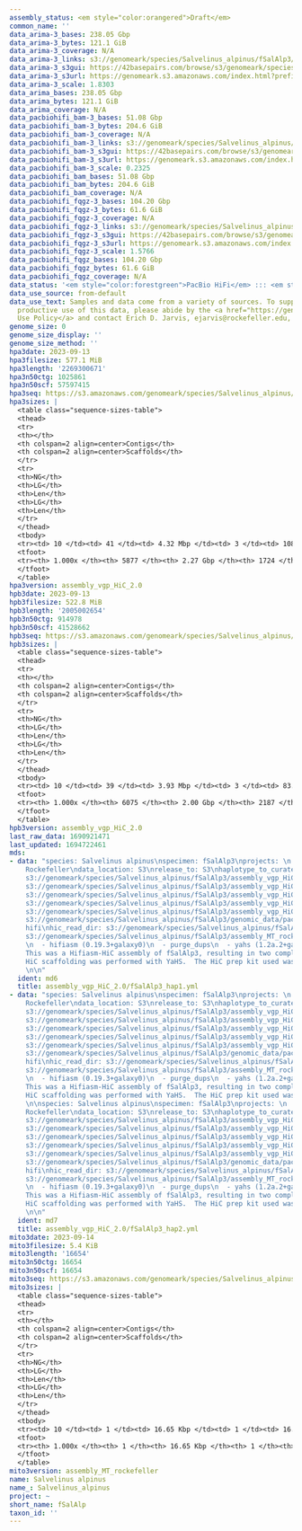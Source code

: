 ```yaml
---
assembly_status: <em style="color:orangered">Draft</em>
common_name: ''
data_arima-3_bases: 238.05 Gbp
data_arima-3_bytes: 121.1 GiB
data_arima-3_coverage: N/A
data_arima-3_links: s3://genomeark/species/Salvelinus_alpinus/fSalAlp3/genomic_data/arima/<br>
data_arima-3_s3gui: https://42basepairs.com/browse/s3/genomeark/species/Salvelinus_alpinus/fSalAlp3/genomic_data/arima/
data_arima-3_s3url: https://genomeark.s3.amazonaws.com/index.html?prefix=species/Salvelinus_alpinus/fSalAlp3/genomic_data/arima/
data_arima-3_scale: 1.8303
data_arima_bases: 238.05 Gbp
data_arima_bytes: 121.1 GiB
data_arima_coverage: N/A
data_pacbiohifi_bam-3_bases: 51.08 Gbp
data_pacbiohifi_bam-3_bytes: 204.6 GiB
data_pacbiohifi_bam-3_coverage: N/A
data_pacbiohifi_bam-3_links: s3://genomeark/species/Salvelinus_alpinus/fSalAlp3/genomic_data/pacbio_hifi/<br>
data_pacbiohifi_bam-3_s3gui: https://42basepairs.com/browse/s3/genomeark/species/Salvelinus_alpinus/fSalAlp3/genomic_data/pacbio_hifi/
data_pacbiohifi_bam-3_s3url: https://genomeark.s3.amazonaws.com/index.html?prefix=species/Salvelinus_alpinus/fSalAlp3/genomic_data/pacbio_hifi/
data_pacbiohifi_bam-3_scale: 0.2325
data_pacbiohifi_bam_bases: 51.08 Gbp
data_pacbiohifi_bam_bytes: 204.6 GiB
data_pacbiohifi_bam_coverage: N/A
data_pacbiohifi_fqgz-3_bases: 104.20 Gbp
data_pacbiohifi_fqgz-3_bytes: 61.6 GiB
data_pacbiohifi_fqgz-3_coverage: N/A
data_pacbiohifi_fqgz-3_links: s3://genomeark/species/Salvelinus_alpinus/fSalAlp3/genomic_data/pacbio_hifi/<br>
data_pacbiohifi_fqgz-3_s3gui: https://42basepairs.com/browse/s3/genomeark/species/Salvelinus_alpinus/fSalAlp3/genomic_data/pacbio_hifi/
data_pacbiohifi_fqgz-3_s3url: https://genomeark.s3.amazonaws.com/index.html?prefix=species/Salvelinus_alpinus/fSalAlp3/genomic_data/pacbio_hifi/
data_pacbiohifi_fqgz-3_scale: 1.5766
data_pacbiohifi_fqgz_bases: 104.20 Gbp
data_pacbiohifi_fqgz_bytes: 61.6 GiB
data_pacbiohifi_fqgz_coverage: N/A
data_status: '<em style="color:forestgreen">PacBio HiFi</em> ::: <em style="color:forestgreen">Arima</em>'
data_use_source: from-default
data_use_text: Samples and data come from a variety of sources. To support fair and
  productive use of this data, please abide by the <a href="https://genome10k.soe.ucsc.edu/data-use-policies/">Data
  Use Policy</a> and contact Erich D. Jarvis, ejarvis@rockefeller.edu, with any questions.
genome_size: 0
genome_size_display: ''
genome_size_method: ''
hpa3date: 2023-09-13
hpa3filesize: 577.1 MiB
hpa3length: '2269300671'
hpa3n50ctg: 1025861
hpa3n50scf: 57597415
hpa3seq: https://s3.amazonaws.com/genomeark/species/Salvelinus_alpinus/fSalAlp3/assembly_vgp_HiC_2.0/fSalAlp3.HiC.hap1.20230913.fasta.gz
hpa3sizes: |
  <table class="sequence-sizes-table">
  <thead>
  <tr>
  <th></th>
  <th colspan=2 align=center>Contigs</th>
  <th colspan=2 align=center>Scaffolds</th>
  </tr>
  <tr>
  <th>NG</th>
  <th>LG</th>
  <th>Len</th>
  <th>LG</th>
  <th>Len</th>
  </tr>
  </thead>
  <tbody>
  <tr><td> 10 </td><td> 41 </td><td> 4.32 Mbp </td><td> 3 </td><td> 108.28 Mbp </td></tr><tr><td> 20 </td><td> 107 </td><td> 2.84 Mbp </td><td> 5 </td><td> 92.62 Mbp </td></tr><tr><td> 30 </td><td> 201 </td><td> 2.03 Mbp </td><td> 8 </td><td> 70.95 Mbp </td></tr><tr><td> 40 </td><td> 333 </td><td> 1.47 Mbp </td><td> 11 </td><td> 62.68 Mbp </td></tr><tr style="background-color:#cccccc;"><td> 50 </td><td> 520 </td><td style="background-color:#88ff88;"> 1.03 Mbp </td><td> 15 </td><td style="background-color:#88ff88;"> 57.60 Mbp </td></tr><tr><td> 60 </td><td> 785 </td><td> 0.72 Mbp </td><td> 19 </td><td> 51.92 Mbp </td></tr><tr><td> 70 </td><td> 1161 </td><td> 0.51 Mbp </td><td> 23 </td><td> 48.54 Mbp </td></tr><tr><td> 80 </td><td> 1731 </td><td> 315.37 Kbp </td><td> 28 </td><td> 41.98 Mbp </td></tr><tr><td> 90 </td><td> 2729 </td><td> 161.04 Kbp </td><td> 83 </td><td> 0.97 Mbp </td></tr><tr><td> 100 </td><td> 5877 </td><td> 10.18 Kbp </td><td> 1724 </td><td> 10.18 Kbp </td></tr></tbody>
  <tfoot>
  <tr><th> 1.000x </th><th> 5877 </th><th> 2.27 Gbp </th><th> 1724 </th><th> 2.27 Gbp </th></tr>
  </tfoot>
  </table>
hpa3version: assembly_vgp_HiC_2.0
hpb3date: 2023-09-13
hpb3filesize: 522.8 MiB
hpb3length: '2005002654'
hpb3n50ctg: 914978
hpb3n50scf: 41528662
hpb3seq: https://s3.amazonaws.com/genomeark/species/Salvelinus_alpinus/fSalAlp3/assembly_vgp_HiC_2.0/fSalAlp3.HiC.hap2.20230913.fasta.gz
hpb3sizes: |
  <table class="sequence-sizes-table">
  <thead>
  <tr>
  <th></th>
  <th colspan=2 align=center>Contigs</th>
  <th colspan=2 align=center>Scaffolds</th>
  </tr>
  <tr>
  <th>NG</th>
  <th>LG</th>
  <th>Len</th>
  <th>LG</th>
  <th>Len</th>
  </tr>
  </thead>
  <tbody>
  <tr><td> 10 </td><td> 39 </td><td> 3.93 Mbp </td><td> 3 </td><td> 83.97 Mbp </td></tr><tr><td> 20 </td><td> 104 </td><td> 2.57 Mbp </td><td> 5 </td><td> 67.56 Mbp </td></tr><tr><td> 30 </td><td> 194 </td><td> 1.90 Mbp </td><td> 9 </td><td> 50.49 Mbp </td></tr><tr><td> 40 </td><td> 320 </td><td> 1.34 Mbp </td><td> 13 </td><td> 45.54 Mbp </td></tr><tr style="background-color:#cccccc;"><td> 50 </td><td> 501 </td><td style="background-color:#ff8888;"> 0.91 Mbp </td><td> 17 </td><td style="background-color:#88ff88;"> 41.53 Mbp </td></tr><tr><td> 60 </td><td> 763 </td><td> 0.64 Mbp </td><td> 22 </td><td> 37.85 Mbp </td></tr><tr><td> 70 </td><td> 1155 </td><td> 414.04 Kbp </td><td> 28 </td><td> 33.80 Mbp </td></tr><tr><td> 80 </td><td> 1767 </td><td> 261.27 Kbp </td><td> 35 </td><td> 17.45 Mbp </td></tr><tr><td> 90 </td><td> 2831 </td><td> 129.18 Kbp </td><td> 194 </td><td> 483.74 Kbp </td></tr><tr><td> 100 </td><td> 6075 </td><td> 4.37 Kbp </td><td> 2187 </td><td> 4.37 Kbp </td></tr></tbody>
  <tfoot>
  <tr><th> 1.000x </th><th> 6075 </th><th> 2.00 Gbp </th><th> 2187 </th><th> 2.01 Gbp </th></tr>
  </tfoot>
  </table>
hpb3version: assembly_vgp_HiC_2.0
last_raw_data: 1690921471
last_updated: 1694722461
mds:
- data: "species: Salvelinus alpinus\nspecimen: fSalAlp3\nprojects: \n  - vgp\nassembled_by_group:
    Rockefeller\ndata_location: S3\nrelease_to: S3\nhaplotype_to_curate: hap1\nhap1:
    s3://genomeark/species/Salvelinus_alpinus/fSalAlp3/assembly_vgp_HiC_2.0/fSalAlp3.HiC.hap1.20230829.fasta.gz\nhap2:
    s3://genomeark/species/Salvelinus_alpinus/fSalAlp3/assembly_vgp_HiC_2.0/fSalAlp3.HiC.hap2.20230829.fasta.gz\npretext_hap1:
    s3://genomeark/species/Salvelinus_alpinus/fSalAlp3/assembly_vgp_HiC_2.0/evaluation/hap1/pretext/fSalAlp3_hap1_s2.pretext\npretext_hap2:
    s3://genomeark/species/Salvelinus_alpinus/fSalAlp3/assembly_vgp_HiC_2.0/evaluation/hap2/pretext/fSalAlp3_hap2_s2.pretext\nkmer_spectra_img:
    s3://genomeark/species/Salvelinus_alpinus/fSalAlp3/assembly_vgp_HiC_2.0/evaluation/merqury/fSalAlp3_png/\npacbio_read_dir:
    s3://genomeark/species/Salvelinus_alpinus/fSalAlp3/genomic_data/pacbio_hifi/\npacbio_read_type:
    hifi\nhic_read_dir: s3://genomeark/species/Salvelinus_alpinus/fSalAlp3/genomic_data/arima/\nmito:
    s3://genomeark/species/Salvelinus_alpinus/fSalAlp3/assembly_MT_rockefeller/fSalAlp3.MT.20230914.fasta.gz\npipeline:
    \n  - hifiasm (0.19.3+galaxy0)\n  - purge_dups\n  - yahs (1.2a.2+galaxy1)\nnotes:
    This was a Hifiasm-HiC assembly of fSalAlp3, resulting in two complete haplotypes.
    HiC scaffolding was performed with YaHS.  The HiC prep kit used was Swift-IDT.
    \n\n"
  ident: md6
  title: assembly_vgp_HiC_2.0/fSalAlp3_hap1.yml
- data: "species: Salvelinus alpinus\nspecimen: fSalAlp3\nprojects: \n  - vgp\nassembled_by_group:
    Rockefeller\ndata_location: S3\nrelease_to: S3\nhaplotype_to_curate: hap2\nhap1:
    s3://genomeark/species/Salvelinus_alpinus/fSalAlp3/assembly_vgp_HiC_2.0/fSalAlp3.HiC.hap1.20230913.fasta.gz\nhap2:
    s3://genomeark/species/Salvelinus_alpinus/fSalAlp3/assembly_vgp_HiC_2.0/fSalAlp3.HiC.hap2.20230913.fasta.gz\npretext_hap1:
    s3://genomeark/species/Salvelinus_alpinus/fSalAlp3/assembly_vgp_HiC_2.0/evaluation/hap1/pretext/fSalAlp3_hap1_s2.pretext\npretext_hap2:
    s3://genomeark/species/Salvelinus_alpinus/fSalAlp3/assembly_vgp_HiC_2.0/evaluation/hap2/pretext/fSalAlp3_hap2_s2.pretext\nkmer_spectra_img:
    s3://genomeark/species/Salvelinus_alpinus/fSalAlp3/assembly_vgp_HiC_2.0/evaluation/merqury/fSalAlp3_png/\npacbio_read_dir:
    s3://genomeark/species/Salvelinus_alpinus/fSalAlp3/genomic_data/pacbio_hifi/\npacbio_read_type:
    hifi\nhic_read_dir: s3://genomeark/species/Salvelinus_alpinus/fSalAlp3/genomic_data/arima/\nmito:
    s3://genomeark/species/Salvelinus_alpinus/fSalAlp3/assembly_MT_rockefeller/fSalAlp3.MT.20230913.fasta.gz\npipeline:
    \n  - hifiasm (0.19.3+galaxy0)\n  - purge_dups\n  - yahs (1.2a.2+galaxy1)\nnotes:
    This was a Hifiasm-HiC assembly of fSalAlp3, resulting in two complete haplotypes.
    HiC scaffolding was performed with YaHS.  The HiC prep kit used was Swift-IDT.
    \n\nspecies: Salvelinus alpinus\nspecimen: fSalAlp3\nprojects: \n  - vgp\nassembled_by_group:
    Rockefeller\ndata_location: S3\nrelease_to: S3\nhaplotype_to_curate: hap2\nhap1:
    s3://genomeark/species/Salvelinus_alpinus/fSalAlp3/assembly_vgp_HiC_2.0/fSalAlp3.HiC.hap1.20230829.fasta.gz\nhap2:
    s3://genomeark/species/Salvelinus_alpinus/fSalAlp3/assembly_vgp_HiC_2.0/fSalAlp3.HiC.hap2.20230829.fasta.gz\npretext_hap1:
    s3://genomeark/species/Salvelinus_alpinus/fSalAlp3/assembly_vgp_HiC_2.0/evaluation/hap1/pretext/fSalAlp3_hap1_s2.pretext\npretext_hap2:
    s3://genomeark/species/Salvelinus_alpinus/fSalAlp3/assembly_vgp_HiC_2.0/evaluation/hap2/pretext/fSalAlp3_hap2_s2.pretext\nkmer_spectra_img:
    s3://genomeark/species/Salvelinus_alpinus/fSalAlp3/assembly_vgp_HiC_2.0/evaluation/merqury/fSalAlp3_png/\npacbio_read_dir:
    s3://genomeark/species/Salvelinus_alpinus/fSalAlp3/genomic_data/pacbio_hifi/\npacbio_read_type:
    hifi\nhic_read_dir: s3://genomeark/species/Salvelinus_alpinus/fSalAlp3/genomic_data/arima/\nmito:
    s3://genomeark/species/Salvelinus_alpinus/fSalAlp3/assembly_MT_rockefeller/fSalAlp3.MT.20230914.fasta.gz\npipeline:
    \n  - hifiasm (0.19.3+galaxy0)\n  - purge_dups\n  - yahs (1.2a.2+galaxy1)\nnotes:
    This was a Hifiasm-HiC assembly of fSalAlp3, resulting in two complete haplotypes.
    HiC scaffolding was performed with YaHS.  The HiC prep kit used was Swift-IDT.
    \n\n"
  ident: md7
  title: assembly_vgp_HiC_2.0/fSalAlp3_hap2.yml
mito3date: 2023-09-14
mito3filesize: 5.4 KiB
mito3length: '16654'
mito3n50ctg: 16654
mito3n50scf: 16654
mito3seq: https://s3.amazonaws.com/genomeark/species/Salvelinus_alpinus/fSalAlp3/assembly_MT_rockefeller/fSalAlp3.MT.20230914.fasta.gz
mito3sizes: |
  <table class="sequence-sizes-table">
  <thead>
  <tr>
  <th></th>
  <th colspan=2 align=center>Contigs</th>
  <th colspan=2 align=center>Scaffolds</th>
  </tr>
  <tr>
  <th>NG</th>
  <th>LG</th>
  <th>Len</th>
  <th>LG</th>
  <th>Len</th>
  </tr>
  </thead>
  <tbody>
  <tr><td> 10 </td><td> 1 </td><td> 16.65 Kbp </td><td> 1 </td><td> 16.65 Kbp </td></tr><tr><td> 20 </td><td> 1 </td><td> 16.65 Kbp </td><td> 1 </td><td> 16.65 Kbp </td></tr><tr><td> 30 </td><td> 1 </td><td> 16.65 Kbp </td><td> 1 </td><td> 16.65 Kbp </td></tr><tr><td> 40 </td><td> 1 </td><td> 16.65 Kbp </td><td> 1 </td><td> 16.65 Kbp </td></tr><tr style="background-color:#cccccc;"><td> 50 </td><td> 1 </td><td style="background-color:#ff8888;"> 16.65 Kbp </td><td> 1 </td><td style="background-color:#ff8888;"> 16.65 Kbp </td></tr><tr><td> 60 </td><td> 1 </td><td> 16.65 Kbp </td><td> 1 </td><td> 16.65 Kbp </td></tr><tr><td> 70 </td><td> 1 </td><td> 16.65 Kbp </td><td> 1 </td><td> 16.65 Kbp </td></tr><tr><td> 80 </td><td> 1 </td><td> 16.65 Kbp </td><td> 1 </td><td> 16.65 Kbp </td></tr><tr><td> 90 </td><td> 1 </td><td> 16.65 Kbp </td><td> 1 </td><td> 16.65 Kbp </td></tr><tr><td> 100 </td><td> 1 </td><td> 16.65 Kbp </td><td> 1 </td><td> 16.65 Kbp </td></tr></tbody>
  <tfoot>
  <tr><th> 1.000x </th><th> 1 </th><th> 16.65 Kbp </th><th> 1 </th><th> 16.65 Kbp </th></tr>
  </tfoot>
  </table>
mito3version: assembly_MT_rockefeller
name: Salvelinus alpinus
name_: Salvelinus_alpinus
project: ~
short_name: fSalAlp
taxon_id: ''
---
```

